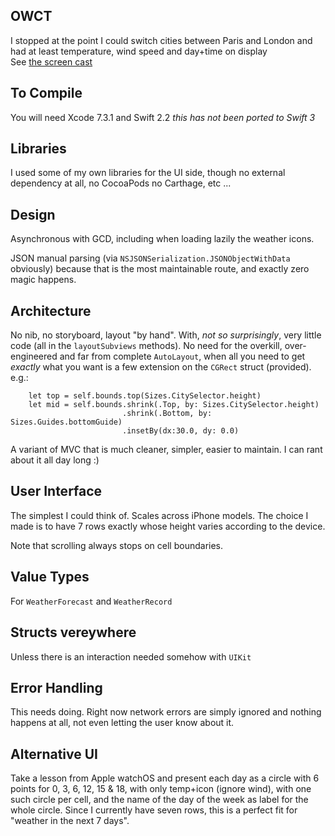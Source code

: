 ## OWCT
I stopped at the point I could switch cities between Paris and London and had at least temperature, wind speed and day+time on display  
See [the screen cast](https://www.dropbox.com/s/6p1v9snwe5o2c79/OW.mov?dl=0)

## To Compile

You will need Xcode 7.3.1 and Swift 2.2 _this has *not* been ported to Swift 3_

## Libraries

I used some of my own libraries for the UI side, though no external dependency at all, no CocoaPods no Carthage, etc ...

## Design

Asynchronous with GCD, including when loading lazily the weather icons.

JSON manual parsing (via `NSJSONSerialization.JSONObjectWithData` obviously) because that is the most maintainable route, and exactly zero magic happens.

## Architecture

No nib, no storyboard, layout "by hand". With, _not so surprisingly_, very little code (all in the `layoutSubviews` methods). No need for the overkill, over-engineered and far from complete `AutoLayout`, when all you need to get _exactly_ what you want is a few extension on the `CGRect` struct (provided). e.g.:


        let top = self.bounds.top(Sizes.CitySelector.height)  
        let mid = self.bounds.shrink(.Top, by: Sizes.CitySelector.height)  
                             .shrink(.Bottom, by: Sizes.Guides.bottomGuide)  
                             .insetBy(dx:30.0, dy: 0.0)  

A variant of MVC that is much cleaner, simpler, easier to maintain. I can rant about it all day long :)

## User Interface

The simplest I could think of. Scales across iPhone models. The choice I made is to have 7 rows exactly whose height varies according to the device.

Note that scrolling always stops on cell boundaries.

## Value Types

For `WeatherForecast` and `WeatherRecord`

## Structs vereywhere

Unless there is an interaction needed somehow with `UIKit`

## Error Handling

This needs doing. Right now network errors are simply ignored and nothing happens at all, not even letting the user know about it.

## Alternative UI

Take a lesson from Apple watchOS and present each day as a circle with 6 points for 0, 3, 6, 12, 15 & 18, with only temp+icon (ignore wind), with one such circle per cell, and the name of the day of the week as label for the whole circle. Since I currently have seven rows, this is a perfect fit for "weather in the next 7 days".
